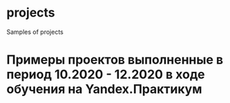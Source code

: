 # projects
Samples of projects

# Примеры проектов выполненные в период 10.2020 - 12.2020 в ходе обучения на Yandex.Практикум
